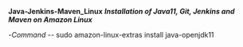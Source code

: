 **Java-Jenkins-Maven_Linux**
***Installation of Java11, Git, Jenkins and Maven on Amazon Linux***

-*Command*
-- sudo amazon-linux-extras install java-openjdk11
